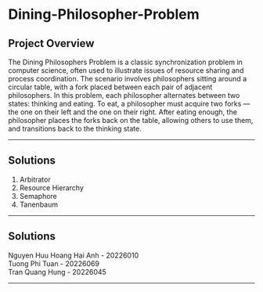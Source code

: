 # Dining-Philosopher-Problem

## Project Overview
The Dining Philosophers Problem is a classic synchronization problem in computer science, often used to illustrate issues of resource sharing and process coordination. The scenario involves philosophers sitting around a circular table, with a fork placed between each pair of adjacent philosophers. In this problem, each philosopher alternates between two states: thinking and eating. To eat, a philosopher must acquire two forks — the one on their left and the one on their right. After eating enough, the philosopher places the forks back on the table, allowing others to use them, and transitions back to the thinking state.

---

## Solutions

   1. Arbitrator  
   2. Resource Hierarchy
   3. Semaphore
   4. Tanenbaum

---

## Solutions

   Nguyen Huu Hoang Hai Anh - 20226010  
   Tuong Phi Tuan - 20226069  
   Tran Quang Hung - 20226045

---

